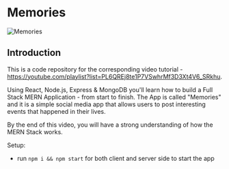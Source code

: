 # Memories

![Memories](https://i.ibb.co/6mZdbPL/Captura-de-pantalla-2021-02-11-173131.png)

## Introduction
This is a code repository for the corresponding video tutorial - https://youtube.com/playlist?list=PL6QREj8te1P7VSwhrMf3D3Xt4V6_SRkhu.

Using React, Node.js, Express & MongoDB you'll learn how to build a Full Stack MERN Application - from start to finish. The App is called "Memories" and it is a simple social media app that allows users to post interesting events that happened in their lives.

By the end of this video, you will have a strong understanding of how the MERN Stack works.

Setup:
- run ```npm i && npm start``` for both client and server side to start the app
